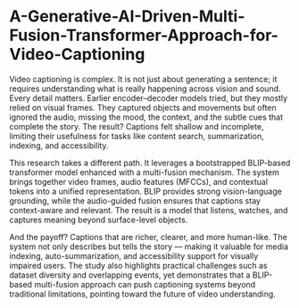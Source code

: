 # A-Generative-AI-Driven-Multi-Fusion-Transformer-Approach-for-Video-Captioning

Video captioning is complex. It is not just about generating a sentence; it requires understanding what is really happening across vision and sound. Every detail matters. Earlier encoder–decoder models tried, but they mostly relied on visual frames. They captured objects and movements but often ignored the audio, missing the mood, the context, and the subtle cues that complete the story. The result? Captions felt shallow and incomplete, limiting their usefulness for tasks like content search, summarization, indexing, and accessibility.

This research takes a different path. It leverages a bootstrapped BLIP-based transformer model enhanced with a multi-fusion mechanism. The system brings together video frames, audio features (MFCCs), and contextual tokens into a unified representation. BLIP provides strong vision-language grounding, while the audio-guided fusion ensures that captions stay context-aware and relevant. The result is a model that listens, watches, and captures meaning beyond surface-level objects.

And the payoff? Captions that are richer, clearer, and more human-like. The system not only describes but tells the story — making it valuable for media indexing, auto-summarization, and accessibility support for visually impaired users. The study also highlights practical challenges such as dataset diversity and overlapping events, yet demonstrates that a BLIP-based multi-fusion approach can push captioning systems beyond traditional limitations, pointing toward the future of video understanding.
